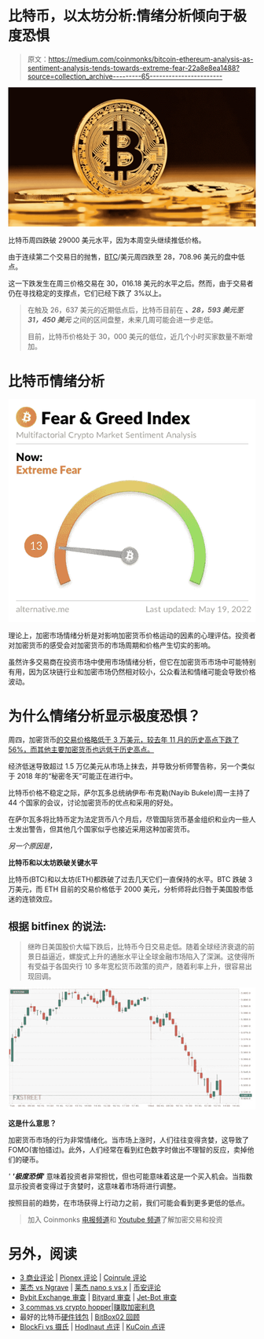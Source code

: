# 比特币，以太坊分析:情绪分析倾向于极度恐惧

> 原文：<https://medium.com/coinmonks/bitcoin-ethereum-analysis-as-sentiment-analysis-tends-towards-extreme-fear-22a8e8ea1488?source=collection_archive---------65----------------------->

![](img/ecbd2960eb1a423403869389f91dbff9.png)

比特币周四跌破 29000 美元水平，因为本周空头继续推低价格。

由于连续第二个交易日的抛售，[BTC](https://markets.bitcoin.com/crypto/BTC)/美元周四跌至 28，708.96 美元的盘中低点。

这一下跌发生在周三价格交易在 30，016.18 美元的水平之后。然而，由于交易者仍在寻找稳定的支撑点，它们已经下跌了 3%以上。

> 在触及 26，637 美元的近期低点后，比特币目前在 ***、28，593 美元至 31，450 美元*** 之间的区间盘整，未来几周可能会进一步走低。
> 
> 目前，比特币价格处于 30，000 美元的低位，近几个小时买家数量不断增加。

# 比特币情绪分析

![](img/c3348e070fee8cd5b3b53296f0b1d5e4.png)

理论上，加密市场情绪分析是对影响加密货币价格运动的因素的心理评估。投资者对加密货币的感受会对加密货币的市场周期和价格产生切实的影响。

虽然许多交易商在投资市场中使用市场情绪分析，但它在加密货币市场中可能特别有用，因为区块链行业和加密市场仍然相对较小，公众看法和情绪可能会导致价格波动。

# **为什么情绪分析显示极度恐惧？**

周四，加密货币[的交易价格略低于 3 万美元，较去年 11 月的历史高点下跌了 56%，而其他主要加密货币也远低于历史高点。](https://www.independent.co.uk/topic/cryptocurrency)

经济低迷导致超过 1.5 万亿美元从市场上抹去，并导致分析师警告称，另一个类似于 2018 年的“秘密冬天”可能正在进行中。

比特币价格不稳定之际，萨尔瓦多总统纳伊布·布克勒(Nayib Bukele)周一主持了 44 个国家的会议，讨论加密货币的优点和采用的好处。

在萨尔瓦多将比特币定为法定货币八个月后，尽管国际货币基金组织和业内一些人士发出警告，但其他几个国家似乎也接近采用这种加密货币。

*另一个原因是，*

**比特币和以太坊跌破关键水平**

比特币(BTC)和以太坊(ETH)都跌破了过去几天它们一直保持的水平。BTC 跌破 3 万美元，而 ETH 目前的交易价格低于 2000 美元，分析师将此归咎于美国股市低迷的连锁效应。

## 根据 bitfinex 的说法:

> 继昨日美国股价大幅下跌后，比特币今日交易走低。随着全球经济衰退的前景日益逼近，螺旋式上升的通胀水平让全球金融市场陷入了深渊。这使得所有受益于各国央行 10 多年宽松货币政策的资产，随着利率上升，很容易出现回调。

![](img/1da36cecc1a3440cfaa63b5947203d9a.png)

**这是什么意思？**

加密货币市场的行为非常情绪化。当市场上涨时，人们往往变得贪婪，这导致了 FOMO(害怕错过)。此外，人们经常在看到红色数字时做出不理智的反应，卖掉他们的硬币。

*'* ***'极度恐惧'*** 意味着投资者非常担忧，但也可能意味着这是一个买入机会。当指数显示投资者变得过于贪婪时，这意味着市场将进行调整。

按照目前的趋势，在市场获得上行动力之前，我们可能会看到更多更低的低点。

> 加入 Coinmonks [电报频道](https://t.me/coincodecap)和 [Youtube 频道](https://www.youtube.com/c/coinmonks/videos)了解加密交易和投资

# 另外，阅读

*   [3 商业评论](/coinmonks/3commas-review-an-excellent-crypto-trading-bot-2020-1313a58bec92) | [Pionex 评论](https://coincodecap.com/pionex-review-exchange-with-crypto-trading-bot) | [Coinrule 评论](/coinmonks/coinrule-review-2021-a-beginner-friendly-crypto-trading-bot-daf0504848ba)
*   [莱杰 vs Ngrave](/coinmonks/ledger-vs-ngrave-zero-7e40f0c1d694) | [莱杰 nano s vs x](/coinmonks/ledger-nano-s-vs-x-battery-hardware-price-storage-59a6663fe3b0) | [币安评论](/coinmonks/binance-review-ee10d3bf3b6e)
*   [Bybit Exchange 审查](/coinmonks/bybit-exchange-review-dbd570019b71) | [Bityard 审查](https://coincodecap.com/bityard-reivew) | [Jet-Bot 审查](https://coincodecap.com/jet-bot-review)
*   [3 commas vs crypto hopper](/coinmonks/3commas-vs-pionex-vs-cryptohopper-best-crypto-bot-6a98d2baa203)|[赚取加密利息](/coinmonks/earn-crypto-interest-b10b810fdda3)
*   最好的比特币[硬件钱包](/coinmonks/hardware-wallets-dfa1211730c6) | [BitBox02 回顾](/coinmonks/bitbox02-review-your-swiss-bitcoin-hardware-wallet-c36c88fff29)
*   [BlockFi vs 摄氏](/coinmonks/blockfi-vs-celsius-vs-hodlnaut-8a1cc8c26630) | [Hodlnaut 点评](/coinmonks/hodlnaut-review-best-way-to-hodl-is-to-earn-interest-on-your-bitcoin-6658a8c19edf) | [KuCoin 点评](https://coincodecap.com/kucoin-review)
